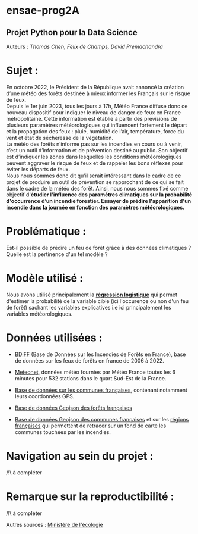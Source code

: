 # ensae-prog2A
## Projet Python pour la Data Science
 Auteurs : *Thomas Chen, Félix de Champs, David Premachandra*  

# Sujet :
En octobre 2022, le Président de la République avait annoncé la création d’une météo des forêts destinée à mieux informer les Français sur le risque de feux.  
Depuis le 1er juin 2023, tous les jours à 17h, Météo France diffuse donc ce nouveau dispositif pour indiquer le niveau de danger de feux en France métropolitaine. Cette information est établie à partir des prévisions de plusieurs paramètres météorologiques qui influencent fortement le départ et la propagation des feux : pluie, humidité de l’air, température, force du vent et état de sécheresse de la végétation.  
La météo des forêts n’informe pas sur les incendies en cours ou à venir, c’est un outil d’information et de prévention destiné au public. Son objectif est d’indiquer les zones dans lesquelles les conditions météorologiques peuvent aggraver le risque de feux et de rappeler les bons réflexes pour éviter les départs de feux.  
Nous nous sommes donc dit qu'il serait intéressant dans le cadre de ce projet de produire un outil de prévention se rapprochant de ce qui se fait dans le cadre de la météo des forêt. Ainsi, nous nous sommes fixé comme objectif d'**étudier l'influence des paramètres climatiques sur la probabilité d'occurrence d’un incendie forestier. Essayer de prédire l'apparition d'un incendie dans la journée en fonction des paramètres météorologiques.**    
  
# Problématique : 
Est-il possible de prédire un feu de forêt grâce à des données climatiques ? Quelle est la pertinence d'un tel modèle ?  

# Modèle utilisé : 
Nous avons utilisé principalement la [**régression logistique**](https://www.google.com/url?sa=t&rct=j&q=&esrc=s&source=web&cd=&cad=rja&uact=8&ved=2ahUKEwjQxOfE-raDAxVSTqQEHRVZAgAQFnoECBgQAQ&url=https%3A%2F%2Ffr.wikipedia.org%2Fwiki%2FR%25C3%25A9gression_logistique&usg=AOvVaw0pr6iR-aWOZYLMdamo873p&opi=89978449) qui permet d'estimer la probabilité de la variable cible (ici l'occurence ou non d'un feu de forêt) sachant les variables explicatives i.e ici principalement les variables météorologiques.  

# Données utilisées :
- [BDIFF](https://bdiff.agriculture.gouv.fr/incendies) (Base de Données sur les Incendies de Forêts en France), base de données sur les feux de forêts en france de 2006 à 2022.  
- [Meteonet](https://meteonet.umr-cnrm.fr/), données météo fournies par Météo France toutes les 6 minutes pour 532 stations dans le quart Sud-Est de la France.
- [Base de données sur les communes françaises](https://www.data.gouv.fr/fr/datasets/communes-de-france-base-des-codes-postaux/), contenant notamment leurs coordonnées GPS.
- [Base de données Geojson des forêts françaises](https://transcode.geo.data.gouv.fr/services/5e2a1f74fa4268bc255efbc3/feature-types/ms:PARC_PUBL_FR?format=GeoJSON&projection=WGS84)

- [Base de données Geojson des communes françaises](https://public.opendatasoft.com/explore/dataset/georef-france-commune/information/?disjunctive.reg_name&disjunctive.dep_name&disjunctive.arrdep_name&disjunctive.ze2020_name&disjunctive.bv2022_name&disjunctive.epci_name&disjunctive.ept_name&disjunctive.com_name&disjunctive.ze2010_name&disjunctive.com_is_mountain_area&sort=-com_name&refine.dep_name=Bouches-du-Rh%C3%B4ne) et sur les [régions françaises](https://france-geojson.gregoiredavid.fr/repo/regions.geojson) qui permettent de retracer sur un fond de carte les communes touchées par les incendies.

# Navigation au sein du projet : 
/!\ à compléter

# Remarque sur la reproductibilité : 
/!\ à compléter

Autres sources : [Ministère de l'écologie](https://www.ecologie.gouv.fr/feux-foret-en-france)